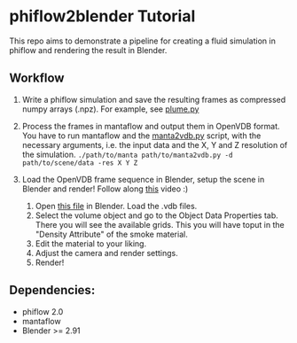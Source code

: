 # phiflow2blender Tutorial

This repo aims to demonstrate a pipeline for creating a fluid simulation in phiflow and rendering the result in Blender.

## Workflow
1. Write a phiflow simulation and save the resulting frames as compressed numpy arrays (.npz). For example, see [plume.py](tutorial/plume.py)
2. Process the frames in mantaflow and output them in OpenVDB format. You have to run mantaflow and the [manta2vdb.py](tutorial/manta2vdb.py) script, with the
necessary arguments, i.e. the input data and the X, Y and Z resolution of the simulation. 
    `./path/to/manta path/to/manta2vdb.py -d path/to/scene/data -res X Y Z `

3. Load the OpenVDB frame sequence in Blender, setup the scene in Blender and render!
    Follow along [this]() video :)
    1. Open [this file](tutorial/scene.blend) in Blender. Load the .vdb files.
    2. Select the volume object and go to the Object Data Properties tab. There you will see the available grids. This you will have toput
    in the "Density Attribute" of the smoke material.
    3. Edit the material to your liking.
    4. Adjust the camera and render settings.
    5. Render! 



## Dependencies:

 - phiflow 2.0
 - mantaflow
 - Blender >= 2.91



